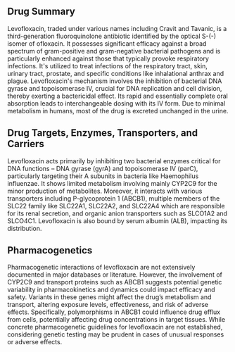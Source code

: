## Drug Summary
Levofloxacin, traded under various names including Cravit and Tavanic, is a third-generation fluoroquinolone antibiotic identified by the optical S-(-) isomer of ofloxacin. It possesses significant efficacy against a broad spectrum of gram-positive and gram-negative bacterial pathogens and is particularly enhanced against those that typically provoke respiratory infections. It's utilized to treat infections of the respiratory tract, skin, urinary tract, prostate, and specific conditions like inhalational anthrax and plague. Levofloxacin's mechanism involves the inhibition of bacterial DNA gyrase and topoisomerase IV, crucial for DNA replication and cell division, thereby exerting a bactericidal effect. Its rapid and essentially complete oral absorption leads to interchangeable dosing with its IV form. Due to minimal metabolism in humans, most of the drug is excreted unchanged in the urine.

## Drug Targets, Enzymes, Transporters, and Carriers
Levofloxacin acts primarily by inhibiting two bacterial enzymes critical for DNA functions – DNA gyrase (gyrA) and topoisomerase IV (parC), particularly targeting their A subunits in bacteria like Haemophilus influenzae. It shows limited metabolism involving mainly CYP2C9 for the minor production of metabolites. Moreover, it interacts with various transporters including P-glycoprotein 1 (ABCB1), multiple members of the SLC22 family like SLC22A1, SLC22A2, and SLC22A4 which are responsible for its renal secretion, and organic anion transporters such as SLCO1A2 and SLCO4C1. Levofloxacin is also bound by serum albumin (ALB), impacting its distribution.

## Pharmacogenetics
Pharmacogenetic interactions of levofloxacin are not extensively documented in major databases or literature. However, the involvement of CYP2C9 and transport proteins such as ABCB1 suggests potential genetic variability in pharmacokinetics and dynamics could impact efficacy and safety. Variants in these genes might affect the drug’s metabolism and transport, altering exposure levels, effectiveness, and risk of adverse effects. Specifically, polymorphisms in ABCB1 could influence drug efflux from cells, potentially affecting drug concentrations in target tissues. While concrete pharmacogenetic guidelines for levofloxacin are not established, considering genetic testing may be prudent in cases of unusual responses or adverse effects.